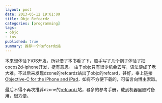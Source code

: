 ```yaml
---
layout: post
date: 2013-05-12 19:01:00
title: Objc Refcardz
categories: [programming]
tags: 
- objc
- ios
published: true
summary: 推荐一个Refcardz站
---
```


本来想体验下iOS开发，所以借了本书看了下，顺手写了几个例子体验了把cocos2d-iphone开发，挺有意思。
由于objc只有很少机会去写，语法便成了老大难。不过后来发现dzone的refcardz站出了objc的refcard，甚好，奉上链接[Objective-C for the iPhone and iPad](http://refcardz.dzone.com/refcardz/objective-c-iphone-and-ipad)，如有不方便下载的，可留言向博主索取。

最后不得不再次推荐dzone的[refcardz](http://refcardz.dzone.com)站，暴多的参考手册，载到机器里随时备用，很方便。